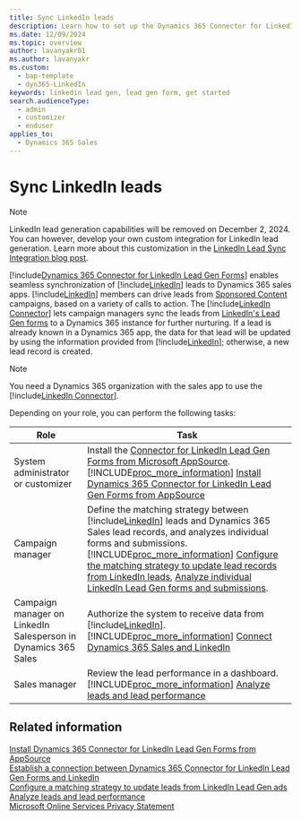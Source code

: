 ```yaml
---
title: Sync LinkedIn leads
description: Learn how to set up the Dynamics 365 Connector for LinkedIn Lead Gen Forms to sync leads from sponsored LinkedIn campaigns to your Dynamics 365 apps.
ms.date: 12/09/2024
ms.topic: overview
author: lavanyakr01
ms.author: lavanyakr
ms.custom: 
  - bap-template
  - dyn365-LinkedIn
keywords: linkedin lead gen, lead gen form, get started
search.audienceType: 
  - admin
  - customizer
  - enduser
applies_to: 
  - Dynamics 365 Sales
---
```


# Sync LinkedIn leads

> [!NOTE]
> LinkedIn lead generation capabilities will be removed on December 2, 2024. You can however, develop your own custom integration for LinkedIn lead generation. Learn more about this customization in the [LinkedIn Lead Sync Integration blog post](https://community.dynamics.com/blogs/post/?postid=fb6ed89f-67a1-ef11-8a69-7c1e520b1f9b).

[!include[Dynamics 365 Connector for LinkedIn Lead Gen Forms](../../includes/cc-linkedin-solution.md)] enables seamless synchronization of [!include[LinkedIn](../../includes/pn-linkedin.md)] leads to Dynamics 365 sales apps. [!include[LinkedIn](../../includes/pn-linkedin.md)] members can drive leads from [Sponsored Content](https://business.linkedin.com/marketing-solutions/native-advertising) campaigns, based on a variety of calls to action. The [!include[LinkedIn Connector](../../includes/pn-linkedin-solution-shortest.md)] lets campaign managers sync the leads from [LinkedIn's Lead Gen forms](https://business.linkedin.com/marketing-solutions/native-advertising/lead-gen-ads) to a Dynamics 365 instance for further nurturing. If a lead is already known in a Dynamics 365 app, the data for that lead will be updated by using the information provided from [!include[LinkedIn](../../includes/pn-linkedin.md)]; otherwise, a new lead record is created.

> [!NOTE]
> You need a Dynamics 365 organization with the sales app to use the [!include[LinkedIn Connector](../../includes/pn-linkedin-solution-shortest.md)].

Depending on your role, you can perform the following tasks:

| Role | Task |
|------|------|
| System administrator or customizer | Install the [Connector for LinkedIn Lead Gen Forms from Microsoft AppSource](https://go.microsoft.com/fwlink/p/?linkid=850928).<br>[!INCLUDE[proc_more_information](../../includes/proc-more-information.md)] [Install Dynamics 365 Connector for LinkedIn Lead Gen Forms from AppSource](install-linkedin-connector.md) |
| Campaign manager | Define the matching strategy between [!include[LinkedIn](../../includes/pn-linkedin.md)] leads and Dynamics 365 Sales lead records, and analyzes individual forms and submissions.<br>[!INCLUDE[proc_more_information](../../includes/proc-more-information.md)] [Configure the matching strategy to update lead records from LinkedIn leads](configure-matching-strategy.md), [Analyze individual LinkedIn Lead Gen forms and submissions](review-leads.md#analyze-individual-linkedin-lead-gen-forms-and-submissions). |
| Campaign manager on LinkedIn<br>Salesperson in Dynamics 365 Sales | Authorize the system to receive data from [!include[LinkedIn](../../includes/pn-linkedin.md)].<br>[!INCLUDE[proc_more_information](../../includes/proc-more-information.md)] [Connect Dynamics 365 Sales and LinkedIn](connect-dynamics-365-linkedin.md) |
| Sales manager | Review the lead performance in a dashboard.<br>[!INCLUDE[proc_more_information](../../includes/proc-more-information.md)] [Analyze leads and lead performance](review-leads.md) |

## Related information

[Install Dynamics 365 Connector for LinkedIn Lead Gen Forms from AppSource](install-linkedin-connector.md)  
[Establish a connection between Dynamics 365 Connector for LinkedIn Lead Gen Forms and LinkedIn](connect-dynamics-365-linkedin.md)  
[Configure a matching strategy to update leads from LinkedIn Lead Gen ads](configure-matching-strategy.md)  
[Analyze leads and lead performance](review-leads.md)  
[Microsoft Online Services Privacy Statement](https://go.microsoft.com/fwlink/p/?LinkId=512132)
